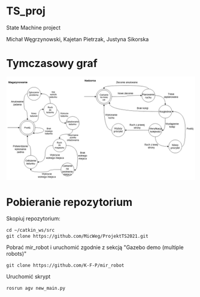 # TS_proj
State Machine project

Michał Węgrzynowski, Kajetan Pietrzak, Justyna Sikorska

# Tymczasowy graf
![Temp](https://github.com/MicWeg/ProjektTS2021/blob/main/temp.png)

# Pobieranie repozytorium

Skopiuj repozytorium:
```
cd ~/catkin_ws/src
git clone https://github.com/MicWeg/ProjektTS2021.git
```

Pobrać mir_robot i uruchomić zgodnie z sekcją "Gazebo demo (multiple robots)"
```
git clone https://github.com/K-F-P/mir_robot
```

Uruchomić skrypt
```
rosrun agv new_main.py
```

